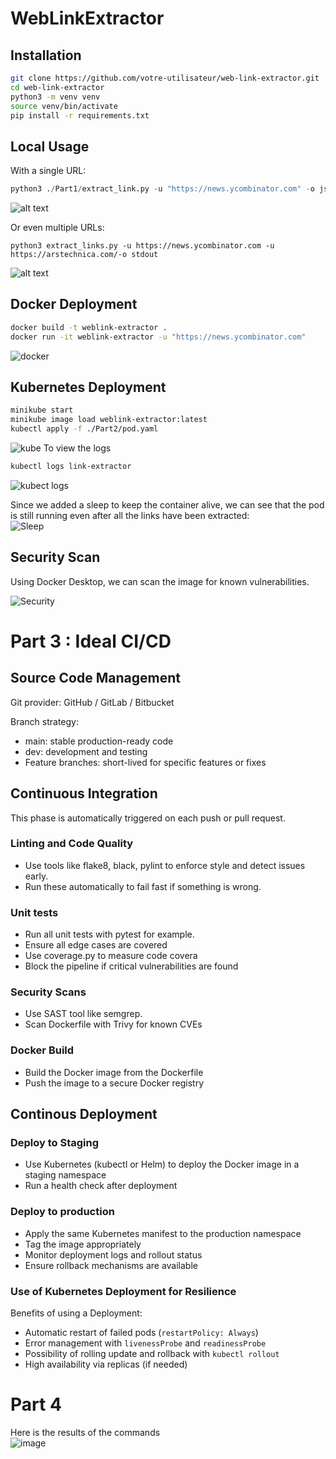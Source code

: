 # WebLinkExtractor


## Installation
```bash
git clone https://github.com/votre-utilisateur/web-link-extractor.git
cd web-link-extractor
python3 -m venv venv
source venv/bin/activate
pip install -r requirements.txt
```
## Local Usage
With a single URL:

```py
python3 ./Part1/extract_link.py -u "https://news.ycombinator.com" -o json
```

![alt text](img/outputjson.png)    

Or even multiple URLs:  

```
python3 extract_links.py -u https://news.ycombinator.com -u https://arstechnica.com/-o stdout
```
![alt text](img/outputstdout.png)    

## Docker Deployment
```sh
docker build -t weblink-extractor .
docker run -it weblink-extractor -u "https://news.ycombinator.com"
```
![docker](img/docker.png)

## Kubernetes Deployment

```sh
minikube start
minikube image load weblink-extractor:latest
kubectl apply -f ./Part2/pod.yaml
```
![kube](img/kube.png)
To view the logs
```sh
kubectl logs link-extractor
 ```
![kubect logs](./img/logs.png)  

Since we added a sleep to keep the container alive, we can see that the pod is still running even after all the links have been extracted:  
![Sleep ](./img/sleep.png)  

## Security Scan
Using Docker Desktop, we can scan the image for known vulnerabilities.

![Security](./img/vuln.png)   


# Part 3 : Ideal CI/CD
## Source Code Management 
Git provider: GitHub / GitLab / Bitbucket

Branch strategy:
- main: stable production-ready code
- dev: development and testing
- Feature branches: short-lived for specific features or fixes

## Continuous Integration
This phase is automatically triggered on each push or pull request.
###  Linting and Code Quality
- Use tools like flake8, black, pylint to enforce style and detect issues early.
- Run these automatically to fail fast if something is wrong.
### Unit tests
- Run all unit tests with pytest for example.
- Ensure all edge cases are covered
- Use coverage.py to measure code covera
- Block the pipeline if critical vulnerabilities are found
### Security Scans
- Use SAST tool like semgrep.
- Scan Dockerfile with Trivy for known CVEs
### Docker Build
- Build the Docker image from the Dockerfile
- Push the image to a secure Docker registry

## Continous Deployment

### Deploy to Staging
- Use Kubernetes (kubectl or Helm) to deploy the Docker image in a staging namespace
- Run a health check after deployment

### Deploy to production
- Apply the same Kubernetes manifest to the production namespace
- Tag the image appropriately
- Monitor deployment logs and rollout status
- Ensure rollback mechanisms are available

### Use of Kubernetes Deployment for Resilience
Benefits of using a Deployment:
- Automatic restart of failed pods (`restartPolicy: Always`)
- Error management with `livenessProbe` and `readinessProbe`
- Possibility of rolling update and rollback with `kubectl rollout`
- High availability via replicas (if needed)


# Part 4 
 Here is the results of the commands  
 ![image](https://github.com/user-attachments/assets/ff1aa039-a129-42a0-8e0a-a2461328e11d)
